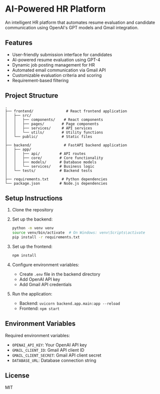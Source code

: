 # AI-Powered HR Platform

An intelligent HR platform that automates resume evaluation and candidate communication using OpenAI's GPT models and Gmail integration.

## Features

- User-friendly submission interface for candidates
- AI-powered resume evaluation using GPT-4
- Dynamic job posting management for HR
- Automated email communication via Gmail API
- Customizable evaluation criteria and scoring
- Requirement-based filtering

## Project Structure

```
.
├── frontend/               # React frontend application
│   ├── src/
│   │   ├── components/    # React components
│   │   ├── pages/        # Page components
│   │   ├── services/     # API services
│   │   └── utils/        # Utility functions
│   └── public/           # Static files
│
├── backend/               # FastAPI backend application
│   ├── app/
│   │   ├── api/         # API routes
│   │   ├── core/        # Core functionality
│   │   ├── models/      # Database models
│   │   └── services/    # Business logic
│   └── tests/           # Backend tests
│
├── requirements.txt      # Python dependencies
└── package.json         # Node.js dependencies
```

## Setup Instructions

1. Clone the repository
2. Set up the backend:
   ```bash
   python -m venv venv
   source venv/bin/activate  # On Windows: venv\Scripts\activate
   pip install -r requirements.txt
   ```

3. Set up the frontend:
   ```bash
   npm install
   ```

4. Configure environment variables:
   - Create `.env` file in the backend directory
   - Add OpenAI API key
   - Add Gmail API credentials

5. Run the application:
   - Backend: `uvicorn backend.app.main:app --reload`
   - Frontend: `npm start`

## Environment Variables

Required environment variables:
- `OPENAI_API_KEY`: Your OpenAI API key
- `GMAIL_CLIENT_ID`: Gmail API client ID
- `GMAIL_CLIENT_SECRET`: Gmail API client secret
- `DATABASE_URL`: Database connection string

## License

MIT 